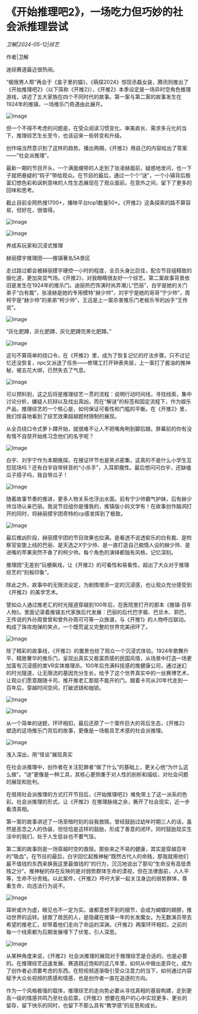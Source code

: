 # 《开始推理吧2》，一场吃力但巧妙的社会派推理尝试

*卫解|2024-05-12|综艺*

作者|卫解

迷综赛道最近很热闹。

“极限男人帮”再会于《盒子里的猫》，《萌探2024》惊现丞磊女装，腾讯则推出了《开始推理吧2》（以下简称《开推2》），《开推2》本季设定是一场异时空角色推理游戏，讲述了五大家族在四个不同时代的故事。第一案与第二案的故事发生在1924年的推镇，一场推乐门奇遇由此展开。

![Image](https://q3.itc.cn/images01/20240512/7d515b31c42e4b608632b5d4db4c4230.jpeg)

但一个不得不考虑的问题是，在受众阅读习惯变化、审美疯长、需求多元化的当下，推理综艺生长至今，也该迎来一些转变和升级。

创作端当然意识到了这样的趋势。播出两期，《开推2》用自己的内容给出了答案——“社会派推理”。

最新一期的节目开头，一个满面绷带的人走到了张凌赫面前，疑惑地发问，也一下子就把悬疑的“钩子”带给观众。在节目的最后，通过一个个“谜”，一个小镇背后极富幻想色彩和讽刺意味的人性生态展现在了观众面前。在意外之间，留下了更多的回味和思考。

截止目前全网热搜1700+，播映平台top1数量50+。《开推2》这条探索的路不算容易，但好在，很值得。

![Image](https://q8.itc.cn/images01/20240512/dad732adbe8b4657833992f35c4240e5.jpeg)

![Image](https://q2.itc.cn/images01/20240512/100951fa68ca4d3caa3cf707dc0e4853.png)

养成系玩家和沉浸式推理

赫丽摸宇推理团——推镇著名5A景区

走过路过都会被赫丽摸宇硬控一小时的程度，全员头身比巨佳，配合节目组精致的服化道，更加突显气场。《开推2》，对我眼睛很友好一个综艺。第二案故事背景依旧是发生在1924年的推乐门。迪丽热巴饰演时尚弄潮儿“巴丽”，白宇是她的关门弟子“白有裁”，张凌赫是她的专用模特“赫少帅”，刘宇宁是她的哥哥“宁少帅”，周柯宇是“赫少帅”的弟弟“柯少帅”，王迅是上一案杀害推乐门老板乐爷的凶手“王传说”。

![Image](https://q0.itc.cn/images01/20240512/a2a94251b738433b90e4213283a2b19c.jpeg)

“灰化肥蹲，灰化肥蹲，灰化肥蹲完黑化肥蹲。”

![Image](https://q2.itc.cn/images01/20240512/3f1af0fe357a49c591d83d25fd95602e.jpeg)

这句不算简单的绕口令，在《开推2》里，成为了恢复记忆的疗法步骤。只不过记忆还没恢复，npc又派送了任务——修理工打开钟表夹层，上一案打了酱油的推神秘，被五花大绑，已然失去了气息。

![Image](https://q4.itc.cn/images01/20240512/e1fe3bfabc454216993b5ba54bb371f2.png)

可以预料到，这之后将是推理综艺一贯的流程：说明行动时间线，寻找线索，集中讨论分析，嫌疑人抗辩以及找出真凶。而在“解谜”的标签和固定流程下，作为娱乐产品，推理综艺的一个核心是，如何保证可看性和门槛的平衡。在《开推2》里，我们惊喜地看到了综艺效果超越题材限制的展现。

从全员绕口令式萝卜蹲开始，就很难不让人不把嘴角咧到脚后跟。屏幕前的你有没有情不自禁开始练习念他们的名字呢？

![Image](https://q8.itc.cn/images01/20240512/fcd69db8ae6c44fbb04f553e1d52885a.jpeg)

白宇、刘宇宁作为本期推探。在搜证环节也是笑点密集，这真的不是什么小学生互怼现场吗？还有白宇自带转音的“小杀手”，入耳即魔性。最后想问问白宇，还缺嗑瓜子搭子吗，我自带瓜子！

![Image](https://q8.itc.cn/images01/20240512/a2bd6fdde71742af843593fcf8c7cf00.gif)

随着故事节奏的推进，更多人物关系也浮出水面。前有宁少帅霸气护妹，后有赫少帅当场认亲巴丽。我说节目组你是懂我的，推镇版小妈文学有！在故事创作脑洞打开的同时，将赫丽摸宇团奇特的cp感发挥到了极致。

![Image](https://q1.itc.cn/images01/20240512/bf52d6aaf42a4a6d8b7ca2ad98645ece.jpeg)

最后推凶阶段，赫丽摸宇团的节目效果也拉满。是看透不说透偷乐的白有裁、是检察官安旎上线的巴丽、是天选之X宁少帅、是一直打造自己痴情人设的赫少帅、是进嘴的苹果突然不香了的柯少帅。每个角色的演绎都独有风格，记忆深刻。

推理团“无差别”玩梗飙戏，让《开推2》的可看性和易看性，超出了大众对于推理综艺的“刻板印象”。

除此之外，故事中的无限流设定，为剧情增添一定的沉浸感，也让观众充分感受到《开推2》的美学艺术。

譬如众人通过推老汇的时光隧道穿越到100年后，在医院里打开的那本《推镇·百年人物》。里面记录着推镇五代家族后代发展：巴丽的后代巴字眉、巴旦木、郭巴，王传说的外孙周曾曾和曾外孙周可可等一众族谱，与《开推1》的人物呼应联动。构成了珠帘炮弹的笑点，一个既荒诞又完整的世界完美闭环了。

![Image](https://q4.itc.cn/images01/20240512/2612ee5262894550863e1523d8f65741.jpeg)

除了精彩的故事线，《开推2》的置景也给了观众一个沉浸式体验。1924年歌舞升平、精致奢华的推乐门，呈现出真实又极富质感的民国风情，从场景中打造一场更加富有沉浸感的类VR实体推理杀。100年后充满科技感的推健康公司，通过迷幻的时光隧道，让无限流的基因充分生长，给予了这个世界真实中的一丝赛博艺术，让观众们愿意跟随卡司，推开推老汇那扇不能开的门。跟着卡司从20年代走到一百年后，穿越时间空间，打破滤镜和枷锁。

![Image](https://q0.itc.cn/images01/20240512/cd44d06849574baea29b3c299db06bf3.jpeg)

![Image](https://q2.itc.cn/images01/20240512/05ad8b034e4641ee829d30c65e0dfd97.jpeg)

从一个简单的谜题，环环相扣，最后还原了一个案件巨大的背后生态，《开推2》塑造的这场推乐门背后的故事，更像是一场极具艺术感的社会派推理。

![Image](https://q5.itc.cn/images01/20240512/6b1aacfc92c64423a989b8d90bdc86f7.png)

浅入深出，用“怪谈”展现真实

在社会派推理中，创作者在关注犯罪者“做了什么”的基础上，更关心他“为什么这么做”。“谜”更像是一种工具，其核心更侧重于对人性的剖析和描绘，对社会问题的展现和批判。

在借用社会派推理的方式打开节目后，《开始推理吧2》难免带上了这一派系的色彩。社会派推理的形式，让《开推2》在推理脉络之余，撕开了社会现实，近一步看清真相。

第一案的故事讲述了一场至暗时刻的自我救赎。曾经鼓励过幼年时期三人的话，虽然是恶念之人的伪装，但恰恰是这样的鼓励，形成了善意的闭环。同时鼓励现实生活中的我们，处于人生低谷也不要气馁。

第二案的故事则是一场穿越时空的救赎。那些来之不易的健康，其实是穿越百年的“吸血”。在节目的最后，白宇回忆起推神秘“既然古代人的命贱，那我就用他们最不值钱的东西来换我这里最值钱的”的行为，沉沉地说出了那句“生命没有高低贵贱之分”。推神秘的存在反映的是对弱势群体生命的漠视，但在法律面前，人人平等，生命不分贵贱。以此案件，《开推2》呼吁大家一起关注身边的弱势群体，尊重生命，向违法行为说不。

![Image](https://q9.itc.cn/images01/20240512/2970761dd7d84e5484d6e72d2190c906.jpeg)

耳听或许为虚，眼见也不一定为实。谁都意想不到的细节，会成为蝴蝶的翅膀，推动世界的运转。拯救了居民的人，是隐藏在推镇一年的长发魔女。为无数演员带去希望的推老汇，却带着他们走向了命运的深渊。《开推2》两案环环相扣，之前的每一个线索都为后期发展埋下了伏笔，引人深思。

![Image](https://q3.itc.cn/images01/20240512/ec45b8cc9fc24f66af25c6a33655bb88.jpeg)

从某种角度来说，《开推2》社会派推理的展现对于推理综艺是合适的，也是必要的。在推理综艺迅速发展、赛道趋近饱和的这几年里，如何从中做出差异化，成为了创作者必须要考虑的东西。在短视频逐渐吸引受众注意力的当下，如何通过内容赋予大众长视频的质感和情感，也是创作者一直在追逐的方向。

作为一个风格极强的载体，推理综艺的走向势必要从寻找真相的基层构建，走到更高一级的情感共鸣乃至社会启蒙。《开推2》想要在用户的心中实现更多、更长的留存，留下快乐的同时，也留下不那么具有“教学感”的反思和成长。

